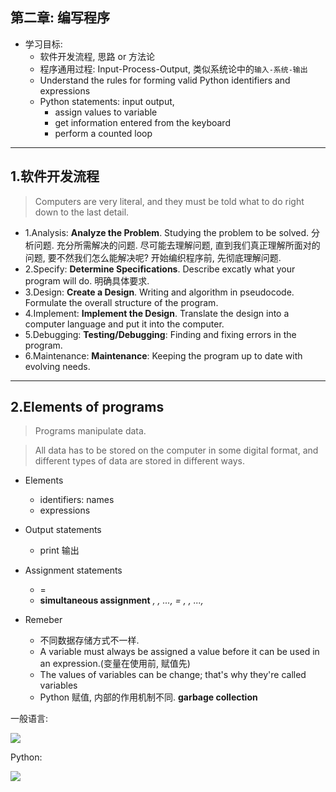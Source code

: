 ## 第二章: 编写程序

- 学习目标:
    - 软件开发流程, 思路 or 方法论
    - 程序通用过程: Input-Process-Output, 类似系统论中的`输入-系统-输出`
    - Understand the rules for forming valid Python identifiers and expressions
    - Python statements: input output,
        - assign values to variable
        - get information entered from the keyboard
        - perform a counted loop

---

## 1.软件开发流程

> Computers are very literal, and they must be told what to do right down to the last detail.

- 1.Analysis: **Analyze the Problem**. Studying the problem to be solved. 分析问题. 充分所需解决的问题. 尽可能去理解问题, 直到我们真正理解所面对的问题, 要不然我们怎么能解决呢? 开始编织程序前, 先彻底理解问题.
- 2.Specify: **Determine Specifications**. Describe excatly what your program will do. 明确具体要求.
- 3.Design: **Create a Design**. Writing and algorithm in pseudocode. Formulate the overall structure of the program.
- 4.Implement: **Implement the Design**. Translate the design into a computer language and put it into the computer.
- 5.Debugging: **Testing/Debugging**: Finding and fixing errors in the program.
- 6.Maintenance: **Maintenance**: Keeping the program up to date with evolving needs.

---

## 2.Elements of programs

> Programs manipulate data.

> All data has to be stored on the computer in some digital format, and different types of data are stored in different ways.

- Elements
    - identifiers: names
    - expressions
- Output statements
    - print 输出
- Assignment statements
    - <varibable> = <expr>
    - **simultaneous assignment** <var>, <var>, ..., <var> = <expr>, <expr>, ..., <expr>

- Remeber
    - 不同数据存储方式不一样.
    - A variable must always be assigned a value before it can be used in an expression.(变量在使用前, 赋值先)
    - The values of variables can be change; that's why they're called variables
    - Python 赋值, 内部的作用机制不同. **garbage collection**

一般语言:

![](https://dn-learnml.qbox.me/image/programming/ppai2cs_02_01_variable_box.png)

Python:

![](https://dn-learnml.qbox.me/image/programming/ppai2cs_02_02_variable_python.png)
